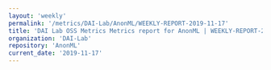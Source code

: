 ```yaml
---
layout: 'weekly'
permalink: '/metrics/DAI-Lab/AnonML/WEEKLY-REPORT-2019-11-17'
title: 'DAI Lab OSS Metrics Metrics report for AnonML | WEEKLY-REPORT-2019-11-17'
organization: 'DAI-Lab'
repository: 'AnonML'
current_date: '2019-11-17'
---
```

